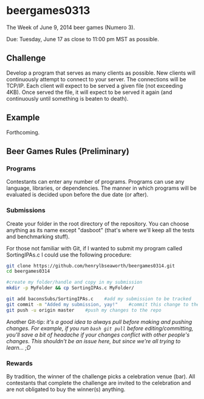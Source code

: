 beergames0313
=============

The Week of June 9, 2014 beer games (Numero 3).

Due: Tuesday, June 17 as close to 11:00 pm MST as possible.

Challenge
-----
Develop a program that serves as many clients as possible. New clients will continuously attempt to connect to your server. The connections will be TCP/IP. Each client will expect to be served a given file (not exceeding 4KB). Once served the file, it will expect to be served it again (and continuously until something is beaten to death). 

Example
-----
Forthcoming.

## Beer Games Rules (Preliminary)

### Programs
Contestants can enter any number of programs. Programs can use any language, libraries, or dependencies. The manner in which programs will be evaluated is decided upon before the due date (or after). 

### Submissions
Create your folder in the root directory of the repository. You can choose anything as its name except "dasboot" (that's where we'll keep all the tests and benchmarking stuff). 

For those not familiar with Git, if I wanted to submit my program called SortingIPAs.c I could use the following procedure:

```bash
git clone https://github.com/henrylbseaworth/beergames0314.git
cd beergames0314

#create my folder/handle and copy in my submission
mkdir -p MyFolder && cp SortingIPAs.c MyFolder/

git add baconsSubs/SortingIPAs.c 	#add my submission to be tracked 
git commit -m "Added my submission, yay!"    #commit this change to the stage
git push -u origin master    #push my changes to the repo
```

Another Git-tip: *it's a good idea to always pull before making and pushing changes. For example, if you run ```bash git pull``` before editing/committing, you'll save a bit of headache if your changes conflict with other people's changes.  This shouldn't be an issue here, but since we're all trying to learn... ;D*


### Rewards
By tradition, the winner of the challenge picks a celebration venue (bar). All contestants that complete the challenge are invited to the celebration and are not obligated to buy the winner(s) anything. 

